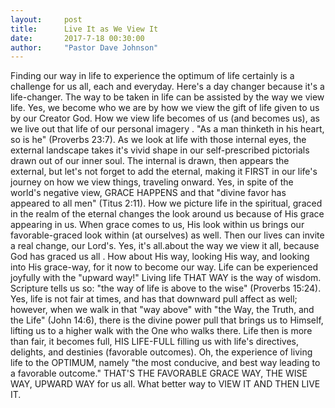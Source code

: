 ```yaml
---
layout:     post
title:      Live It as We View It
date:       2017-7-18 00:30:00
author:     "Pastor Dave Johnson"
---
```


Finding our way in life to experience the optimum of life certainly is a challenge for us all, each and everyday.  Here's a day changer because it's a life-changer. The way to be taken in life can be assisted by the way we view life.  Yes, we become who we are by how we view the gift of life given to us by our Creator God.  How we view life becomes of us (and becomes us), as we live out that life of our personal imagery .  "As a man thinketh in his heart, so is he" (Proverbs 23:7).  As we look at life with those internal eyes, the external landscape takes it's vivid shape in our self-prescribed pictorials drawn out of our inner soul.  The internal is drawn, then appears the external, but let's  not forget to add the eternal, making it FIRST in our life's journey on how we view things, traveling onward.  Yes, in spite of the world's negative view, GRACE HAPPENS and that "divine favor has appeared to all men"  (Titus 2:11).  How we picture life in the spiritual,  graced in the realm of the eternal changes the look around us because of His grace appearing in us.  When grace comes to us, His look within us brings our favorable-graced look within (at ourselves) as well.   Then our lives  can invite a real change, our Lord's.   Yes, it's all.about the way we view it all, because God has graced us all .   How about His way,  looking His way, and looking into His grace-way, for it now to become our way.  Life can be experienced joyfully with  the "upward way!"   Living life THAT WAY is the way of wisdom.  Scripture tells us so:  "the way of life is above to the wise" (Proverbs 15:24).  Yes, life is not fair at times, and  has that downward pull affect as well;  however, when we walk  in that "way above" with "the Way, the Truth, and the Life" (John 14:6), there is the divine power pull that brings us to Himself,  lifting us to a higher walk with the One who walks there.  Life then is more than fair, it becomes full, HIS LIFE-FULL filling us with life's directives, delights, and destinies (favorable outcomes).   Oh, the experience of living life to the OPTIMUM, namely "the most conducive, and best way leading to a favorable outcome."  THAT'S THE FAVORABLE GRACE WAY, THE WISE WAY, UPWARD WAY for us all.  What better way to VIEW IT AND THEN LIVE IT.
